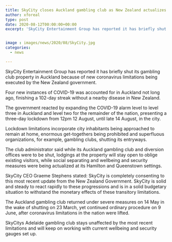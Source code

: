 ```yaml
---
title: SkyCity closes Auckland gambling club as New Zealand actualizes new impermanent lockdown restrictions
author: xforeal 
type: post
date: 2020-08-12T00:00:00+00:00
excerpt: 'SkyCity Entertainment Group has reported it has briefly shut its club property in Auckland in light of new coronavirus limitations being executed by the New Zealand government '


image : images/news/2020/08/SkyCity.jpg
categories:
  - news

---
```

SkyCity Entertainment Group has reported it has briefly shut its gambling club property in Auckland because of new coronavirus limitations being executed by the New Zealand government. 

Four new instances of COVID-19 was accounted for in Auckland not long ago, finishing a 102-day streak without a nearby disease in New Zealand. 

The government reacted by expanding the COVID-19 alarm level to level three in Auckland and level two for the remainder of the nation, presenting a three-day lockdown from 12pm 12 August, until late 14 August, in the city. 

Lockdown limitations incorporate city inhabitants being approached to remain at home, enormous get-togethers being prohibited and superfluous organizations, for example, gambling clubs, shutting its entryways. 

The club administrator said while its Auckland gambling club and diversion offices were to be shut, lodgings at the property will stay open to oblige existing visitors, while social separating and wellbeing and security measures were being actualized at its Hamilton and Queenstown settings. 

SkyCity CEO Graeme Stephens stated: SkyCity is completely consenting to this most recent update from the New Zealand Government. SkyCity is solid and steady to react rapidly to these progressions and is in a solid budgetary situation to withstand the monetary effects of these transitory limitations. 

The Auckland gambling club returned under severe measures on 14 May in the wake of shutting on 23 March, yet continued ordinary procedure on 9 June, after coronavirus limitations in the nation were lifted. 

SkyCitys Adelaide gambling club stays unaffected by the most recent limitations and will keep on working with current wellbeing and security gauges set up.